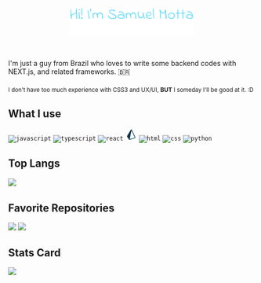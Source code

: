 <!-- 
Portuguese:
Algum dia eu encho esse troço aqui com uma mini biografia minha :)

English:
Someday I fill this section here with a mini biography of myself :)
--->

<!-- To do: put an anchor to my website -->
<p align="center"><img width="50%" src="assets/header.svg"/></p>
<br />

<!-- Hope that my gramatic is right :)  -->
I'm just a guy from Brazil who loves to write some backend codes with NEXT.js, and related frameworks. :brazil:

<!-- Reminder: <small> doesn't work -->
<sub>I don't have too much experience with CSS3 and UX/UI, **BUT** I someday I'll be good at it. :D</sub>

<!-- **About me** -->
## What I use

<code><img height="24" alt="javascript" src="https://cdn.jsdelivr.net/gh/devicons/devicon/icons/javascript/javascript-original.svg"></code>
<code><img height="24" alt="typescript" src="https://cdn.jsdelivr.net/gh/devicons/devicon/icons/typescript/typescript-original.svg"></code>
<code><img height="24" alt="react" src="https://cdn.jsdelivr.net/gh/devicons/devicon/icons/react/react-original.svg"></code>
<code><img height="24" alt="prisma" src="assets/prisma-original.svg"></code>
<code><img height="24" alt="html" src="https://cdn.jsdelivr.net/gh/devicons/devicon/icons/html5/html5-original.svg"></code>
<code><img height="24" alt="css" src="https://cdn.jsdelivr.net/gh/devicons/devicon/icons/css3/css3-original.svg"></code>
<code><img height="24" alt="python" src="https://cdn.jsdelivr.net/gh/devicons/devicon/icons/python/python-original.svg"></code>
<!-- <code><img height="20" alt="figma" src="https://cdn.jsdelivr.net/gh/devicons/devicon/icons/figma/figma-original.svg"></code> -->
<!-- <code><img height="20" alt="vscode" src="https://cdn.jsdelivr.net/gh/devicons/devicon/icons/vscode/vscode-original.svg"></code> -->

## Top Langs
<img src="https://github-readme-stats.vercel.app/api/top-langs/?username=sammotta&layout=compact&langs_count=8&theme=react&hide_border=true" />


## Favorite Repositories
<img src="https://github-readme-stats.vercel.app/api/pin/?username=sammotta&repo=projetosocial&show_owner=true&theme=react&hide_border=true" />
<img src="https://github-readme-stats.vercel.app/api/pin/?username=sammotta&repo=DoomFire-algorithm&show_owner=true&theme=react&hide_border=true" />


## Stats Card
<img src="https://github-readme-stats.vercel.app/api?username=sammotta&show_icons=true&theme=react&hide_border=true&hide=contribs,prs" />
